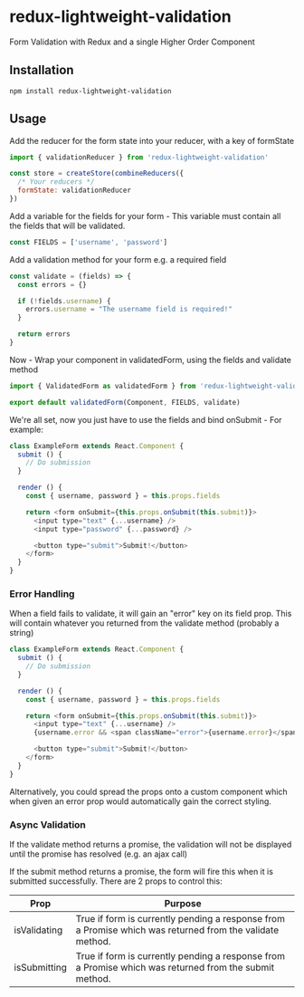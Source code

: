 # redux-lightweight-validation

Form Validation with Redux and a single Higher Order Component

## Installation
`npm install redux-lightweight-validation`

## Usage
Add the reducer for the form state into your reducer, with a key of formState
````javascript
import { validationReducer } from 'redux-lightweight-validation'

const store = createStore(combineReducers({
  /* Your reducers */
  formState: validationReducer
})
````

Add a variable for the fields for your form - This variable must contain all the fields that will be validated.
````javascript
const FIELDS = ['username', 'password']
````

Add a validation method for your form e.g. a required field
````javascript
const validate = (fields) => {
  const errors = {}

  if (!fields.username) {
    errors.username = "The username field is required!"
  }

  return errors
}
````

Now - Wrap your component in validatedForm, using the fields and validate method
````javascript
import { ValidatedForm as validatedForm } from 'redux-lightweight-validation'

export default validatedForm(Component, FIELDS, validate)
````

We're all set, now you just have to use the fields and bind onSubmit - For example:
````javascript
class ExampleForm extends React.Component {
  submit () {
    // Do submission
  }

  render () {
    const { username, password } = this.props.fields

    return <form onSubmit={this.props.onSubmit(this.submit)}>
      <input type="text" {...username} />
      <input type="password" {...password} />

      <button type="submit">Submit!</button>
    </form>
  }
}
````

### Error Handling
When a field fails to validate, it will gain an "error" key on its field prop. This will contain whatever you returned from the validate method (probably a string)

````javascript
class ExampleForm extends React.Component {
  submit () {
    // Do submission
  }

  render () {
    const { username, password } = this.props.fields

    return <form onSubmit={this.props.onSubmit(this.submit)}>
      <input type="text" {...username} />
      {username.error && <span className="error">{username.error}</span>}

      <button type="submit">Submit!</button>
    </form>
  }
}
````

Alternatively, you could spread the props onto a custom component which when given an error prop would automatically gain the correct styling.

### Async Validation
If the validate method returns a promise, the validation will not be displayed until the promise has resolved (e.g. an ajax call)

If the submit method returns a promise, the form will fire this when it is submitted successfully. There are 2 props to control this:

| Prop          | Purpose       |
| ------------- | ------------- |
| isValidating  | True if form is currently pending a response from a Promise which was returned from the validate method.  |
| isSubmitting  | True if form is currently pending a response from a Promise which was returned from the submit method.  |


